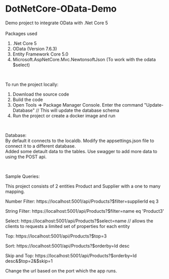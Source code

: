 # DotNetCore-OData-Demo
Demo project to integrate OData with .Net Core 5
<br/><br/>
Packages used
1. .Net Core 5
2. OData (Version 7.6.3)
3. Entity Framework Core 5.0
4. Microsoft.AspNetCore.Mvc.NewtonsoftJson (To work with the odata $select)


<br/>

To run the project locally:
1. Download the source code
2. Build the code
3. Open Tools => Package Manager Console.
    Enter the command "Update-Database" // This will update the database schema
4. Run the project or create a docker image and run

<br/>  

Database:<br/>
By default it connects to the localdb. Modify the appsettings.json file to connect it to a different database. <br/>
Added some detault data to the tables. Use swagger to add more data to using the POST api.

<br/>

Sample Queries:

This project consists of 2 entities Product and Supplier with a one to many mapping.

Number Filter: https://localhost:5001/api/Products?$filter=supplierId eq 3

String Filter: https://localhost:5001/api/Products?$filter=name eq 'Product3'

Select: https://localhost:5001/api/Products?$select=name // allows the clients to requests a limited set of properties for each entity 

Top: https://localhost:5001/api/Products?$top=3

Sort: https://localhost:5001/api/Products?$orderby=Id desc

Skip and Top: https://localhost:5001/api/Products?$orderby=Id desc&$top=2&$skip=1

Change the url based on the port which the app runs.
